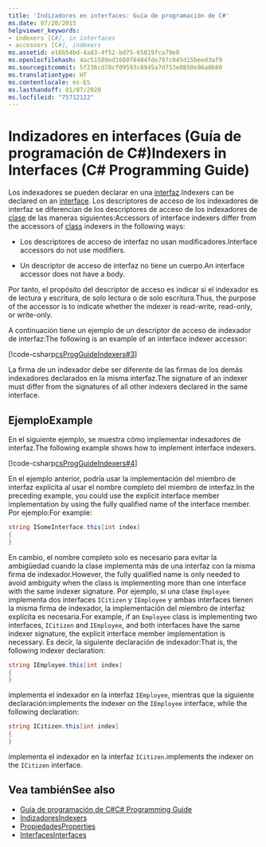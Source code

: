 ```yaml
---
title: 'Indizadores en interfaces: Guía de programación de C#'
ms.date: 07/20/2015
helpviewer_keywords:
- indexers [C#], in interfaces
- accessors [C#], indexers
ms.assetid: e16b54bd-4a83-4f52-bd75-65819fca79e8
ms.openlocfilehash: 4ac51589ed1680f8484fde797c045d15beed3af9
ms.sourcegitcommit: 5f236cd78cf09593c8945a7d753e0850e96a0b80
ms.translationtype: HT
ms.contentlocale: es-ES
ms.lasthandoff: 01/07/2020
ms.locfileid: "75712122"
---
```

# <a name="indexers-in-interfaces-c-programming-guide"></a><span data-ttu-id="99d84-102">Indizadores en interfaces (Guía de programación de C#)</span><span class="sxs-lookup"><span data-stu-id="99d84-102">Indexers in Interfaces (C# Programming Guide)</span></span>
<span data-ttu-id="99d84-103">Los indexadores se pueden declarar en una [interfaz](../../language-reference/keywords/interface.md).</span><span class="sxs-lookup"><span data-stu-id="99d84-103">Indexers can be declared on an [interface](../../language-reference/keywords/interface.md).</span></span> <span data-ttu-id="99d84-104">Los descriptores de acceso de los indexadores de interfaz se diferencian de los descriptores de acceso de los indexadores de [clase](../../language-reference/keywords/class.md) de las maneras siguientes:</span><span class="sxs-lookup"><span data-stu-id="99d84-104">Accessors of interface indexers differ from the accessors of [class](../../language-reference/keywords/class.md) indexers in the following ways:</span></span>  
  
- <span data-ttu-id="99d84-105">Los descriptores de acceso de interfaz no usan modificadores.</span><span class="sxs-lookup"><span data-stu-id="99d84-105">Interface accessors do not use modifiers.</span></span>  
  
- <span data-ttu-id="99d84-106">Un descriptor de acceso de interfaz no tiene un cuerpo.</span><span class="sxs-lookup"><span data-stu-id="99d84-106">An interface accessor does not have a body.</span></span>  
  
 <span data-ttu-id="99d84-107">Por tanto, el propósito del descriptor de acceso es indicar si el indexador es de lectura y escritura, de solo lectura o de solo escritura.</span><span class="sxs-lookup"><span data-stu-id="99d84-107">Thus, the purpose of the accessor is to indicate whether the indexer is read-write, read-only, or write-only.</span></span>  
  
 <span data-ttu-id="99d84-108">A continuación tiene un ejemplo de un descriptor de acceso de indexador de interfaz:</span><span class="sxs-lookup"><span data-stu-id="99d84-108">The following is an example of an interface indexer accessor:</span></span>  
  
 [!code-csharp[csProgGuideIndexers#3](~/samples/snippets/csharp/VS_Snippets_VBCSharp/csProgGuideIndexers/CS/Indexers.cs#3)]  
  
 <span data-ttu-id="99d84-109">La firma de un indexador debe ser diferente de las firmas de los demás indexadores declarados en la misma interfaz.</span><span class="sxs-lookup"><span data-stu-id="99d84-109">The signature of an indexer must differ from the signatures of all other indexers declared in the same interface.</span></span>  
  
## <a name="example"></a><span data-ttu-id="99d84-110">Ejemplo</span><span class="sxs-lookup"><span data-stu-id="99d84-110">Example</span></span>  
 <span data-ttu-id="99d84-111">En el siguiente ejemplo, se muestra cómo implementar indexadores de interfaz.</span><span class="sxs-lookup"><span data-stu-id="99d84-111">The following example shows how to implement interface indexers.</span></span>  
  
 [!code-csharp[csProgGuideIndexers#4](~/samples/snippets/csharp/VS_Snippets_VBCSharp/csProgGuideIndexers/CS/Indexers.cs#4)]  
  
 <span data-ttu-id="99d84-112">En el ejemplo anterior, podría usar la implementación del miembro de interfaz explícita al usar el nombre completo del miembro de interfaz.</span><span class="sxs-lookup"><span data-stu-id="99d84-112">In the preceding example, you could use the explicit interface member implementation by using the fully qualified name of the interface member.</span></span> <span data-ttu-id="99d84-113">Por ejemplo:</span><span class="sxs-lookup"><span data-stu-id="99d84-113">For example:</span></span>  
  
```csharp  
string ISomeInterface.this[int index]   
{   
}   
```  
  
 <span data-ttu-id="99d84-114">En cambio, el nombre completo solo es necesario para evitar la ambigüedad cuando la clase implementa más de una interfaz con la misma firma de indexador.</span><span class="sxs-lookup"><span data-stu-id="99d84-114">However, the fully qualified name is only needed to avoid ambiguity when the class is implementing more than one interface with the same indexer signature.</span></span> <span data-ttu-id="99d84-115">Por ejemplo, si una clase `Employee` implementa dos interfaces `ICitizen` y `IEmployee` y ambas interfaces tienen la misma firma de indexador, la implementación del miembro de interfaz explícita es necesaria.</span><span class="sxs-lookup"><span data-stu-id="99d84-115">For example, if an `Employee` class is implementing two interfaces, `ICitizen` and `IEmployee`, and both interfaces have the same indexer signature, the explicit interface member implementation is necessary.</span></span> <span data-ttu-id="99d84-116">Es decir, la siguiente declaración de indexador:</span><span class="sxs-lookup"><span data-stu-id="99d84-116">That is, the following indexer declaration:</span></span>  
  
```csharp  
string IEmployee.this[int index]   
{   
}   
```  
  
 <span data-ttu-id="99d84-117">implementa el indexador en la interfaz `IEmployee`, mientras que la siguiente declaración:</span><span class="sxs-lookup"><span data-stu-id="99d84-117">implements the indexer on the `IEmployee` interface, while the following declaration:</span></span>  
  
```csharp  
string ICitizen.this[int index]
{   
}   
```  
  
 <span data-ttu-id="99d84-118">implementa el indexador en la interfaz `ICitizen`.</span><span class="sxs-lookup"><span data-stu-id="99d84-118">implements the indexer on the `ICitizen` interface.</span></span>  
  
## <a name="see-also"></a><span data-ttu-id="99d84-119">Vea también</span><span class="sxs-lookup"><span data-stu-id="99d84-119">See also</span></span>

- [<span data-ttu-id="99d84-120">Guía de programación de C#</span><span class="sxs-lookup"><span data-stu-id="99d84-120">C# Programming Guide</span></span>](../index.md)
- [<span data-ttu-id="99d84-121">Indizadores</span><span class="sxs-lookup"><span data-stu-id="99d84-121">Indexers</span></span>](./index.md)
- [<span data-ttu-id="99d84-122">Propiedades</span><span class="sxs-lookup"><span data-stu-id="99d84-122">Properties</span></span>](../classes-and-structs/properties.md)
- [<span data-ttu-id="99d84-123">Interfaces</span><span class="sxs-lookup"><span data-stu-id="99d84-123">Interfaces</span></span>](../interfaces/index.md)
